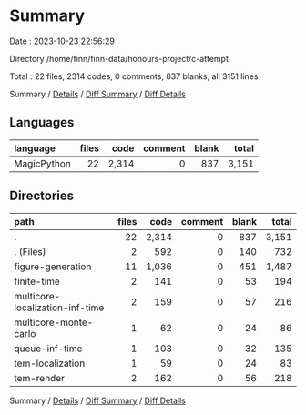 # Summary

Date : 2023-10-23 22:56:29

Directory /home/finn/finn-data/honours-project/c-attempt

Total : 22 files,  2314 codes, 0 comments, 837 blanks, all 3151 lines

Summary / [Details](details.md) / [Diff Summary](diff.md) / [Diff Details](diff-details.md)

## Languages
| language | files | code | comment | blank | total |
| :--- | ---: | ---: | ---: | ---: | ---: |
| MagicPython | 22 | 2,314 | 0 | 837 | 3,151 |

## Directories
| path | files | code | comment | blank | total |
| :--- | ---: | ---: | ---: | ---: | ---: |
| . | 22 | 2,314 | 0 | 837 | 3,151 |
| . (Files) | 2 | 592 | 0 | 140 | 732 |
| figure-generation | 11 | 1,036 | 0 | 451 | 1,487 |
| finite-time | 2 | 141 | 0 | 53 | 194 |
| multicore-localization-inf-time | 2 | 159 | 0 | 57 | 216 |
| multicore-monte-carlo | 1 | 62 | 0 | 24 | 86 |
| queue-inf-time | 1 | 103 | 0 | 32 | 135 |
| tem-localization | 1 | 59 | 0 | 24 | 83 |
| tem-render | 2 | 162 | 0 | 56 | 218 |

Summary / [Details](details.md) / [Diff Summary](diff.md) / [Diff Details](diff-details.md)